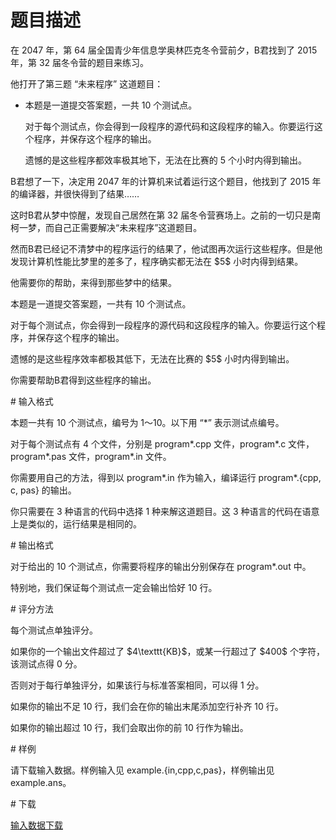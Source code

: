 # 题目描述

<p>在 2047 年，第 64 届全国青少年信息学奥林匹克冬令营前夕，B君找到了 2015 年，第 32 届冬令营的题目来练习。</p>
<p>他打开了第三题 “未来程序” 这道题目：</p>
<ul class="list-group"><li class="list-group-item">
        <p>本题是一道提交答案题，一共 10 个测试点。</p>
        <p>对于每个测试点，你会得到一段程序的源代码和这段程序的输入。你要运行这个程序，并保存这个程序的输出。</p>
        <p>遗憾的是这些程序都效率极其地下，无法在比赛的 5 个小时内得到输出。</p>
    </li>
</ul><p>B君想了一下，决定用 2047 年的计算机来试着运行这个题目，他找到了 2015 年的编译器，并很快得到了结果……</p>
<p>这时B君从梦中惊醒，发现自己居然在第 32 届冬令营赛场上。之前的一切只是南柯一梦，而自己正需要解决“未来程序”这道题目。</p>
<p>然而B君已经记不清梦中的程序运行的结果了，他试图再次运行这些程序。但是他发现计算机性能比梦里的差多了，程序确实都无法在 $5$ 小时内得到结果。</p>
<p>他需要你的帮助，来得到那些梦中的结果。</p>
<p>本题是一道提交答案题，一共有 10 个测试点。</p>
<p>对于每个测试点，你会得到一段程序的源代码和这段程序的输入。你要运行这个程序，并保存这个程序的输出。</p>
<p>遗憾的是这些程序效率都极其低下，无法在比赛的 $5$ 小时内得到输出。</p>
<p>你需要帮助B君得到这些程序的输出。</p>
# 输入格式


<p>本题一共有 10 个测试点，编号为 1～10。以下用 “*” 表示测试点编号。</p>
<p>对于每个测试点有 4 个文件，分别是 program*.cpp 文件，program*.c 文件，program*.pas 文件，program*.in 文件。</p>
<p>你需要用自己的方法，得到以 program*.in 作为输入，编译运行 program*.{cpp, c, pas} 的输出。</p>
<p>你只需要在 3 种语言的代码中选择 1 种来解这道题目。这 3 种语言的代码在语意上是类似的，运行结果是相同的。</p>
# 输出格式


<p>对于给出的 10 个测试点，你需要将程序的输出分别保存在 program*.out 中。</p>
<p>特别地，我们保证每个测试点一定会输出恰好 10 行。</p>
# 评分方法


<p>每个测试点单独评分。</p>
<p>如果你的一个输出文件超过了 $4\texttt{KB}$，或某一行超过了 $400$ 个字符，该测试点得 0 分。</p>
<p>否则对于每行单独评分，如果该行与标准答案相同，可以得 1 分。</p>
<p>如果你的输出不足 10 行，我们会在你的输出末尾添加空行补齐 10 行。</p>
<p>如果你的输出超过 10 行，我们会取出你的前 10 行作为输出。</p>
# 样例


<p>请下载输入数据。样例输入见 example.{in,cpp,c,pas}，样例输出见 example.ans。</p>
# 下载


<p><a href="/download.php?type=problem&amp;id=73">输入数据下载</a></p>
